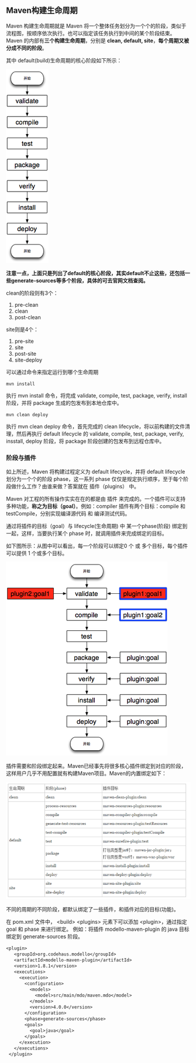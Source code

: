## Maven构建生命周期
Maven 构建生命周期就是 Maven 将一个整体任务划分为一个个的阶段，类似于流程图，按顺序依次执行。也可以指定该任务执行到中间的某个阶段结束。
Maven 的内部有**三个构建生命周期**，分别是 **clean, default, site**，**每个周期又被分成不同的阶段**。

其中 default(build)生命周期的核心阶段如下所示：

![](image/maven3.png)

**注意一点，上面只是列出了default的核心阶段，其实default不止这些，还包括一些generate-sources等多个阶段，具体的可去官网文档查阅。**


clean的阶段则有3个：

1. pre-clean
2. clean
3. post-clean

site则是4个：
1. pre-site
2. site
3. post-site
4. site-deploy


可以通过命令来指定运行到哪个生命周期

```
mvn install
```

执行 mvn install 命令，将完成 validate, compile, test, package, verify, install 阶段，并将 package 生成的包发布到本地仓库中。

```
mvn clean deploy
```

执行 mvn clean deploy 命令，首先完成的 clean lifecycle，将以前构建的文件清理，然后再执行 default lifecycle 的 validate, compile, test, package, verify, insstall, deploy 阶段，将 package 阶段创建的包发布到远程仓库中。

### 阶段与插件
如上所述，Maven 将构建过程定义为 default lifecycle，并将 default lifecycle 划分为一个个的阶段 phase，这一系列 phase 仅仅是规定执行顺序，至于每个阶段做什么工作？由谁来做？答案就在 插件（plugins） 中。

Maven 对工程的所有操作实实在在的都是由 插件 来完成的。一个插件可以支持多种功能，**称之为目标（goal）**。例如：compiler 插件有两个目标：compile 和 testCompile，分别实现编译源代码 和 编译测试代码。

通过将插件的目标（goal）与 lifecycle(生命周期) 中 某一个phase(阶段) 绑定到一起，这样，当要执行某个 phase 时，就调用插件来完成绑定的目标。

如下图所示：从图中可以看出，每一个阶段可以绑定0 个 或 多个目标，每个插件可以提供 1 个或多个目标。

![](image/maven4.png)

插件需要和阶段绑定起来。Maven已经事先将很多核心插件绑定到对应的阶段，这样用户几乎不用配置就有构建Maven项目。Maven的内置绑定如下：

![](image/maven5.png)

不同的周期的不同阶段，都默认绑定了一些插件，和插件对应的目标(功能)。

在 pom.xml 文件中， \<build\> \<plugins\> 元素下可以添加 \<plugin\>，通过指定 goal 和 phase 来进行绑定。
例如：将插件 modello-maven-plugin 的 java 目标绑定到 generate-sources 阶段。

```
<plugin>
   <groupId>org.codehaus.modello</groupId>
   <artifactId>modello-maven-plugin</artifactId>
   <version>1.8.1</version>
   <executions>
     <execution>
       <configuration>
         <models>
           <model>src/main/mdo/maven.mdo</model>
         </models>
         <version>4.0.0</version>
       </configuration>
       <phase>generate-sources</phase>
       <goals>
         <goal>java</goal>
       </goals>
     </execution>
   </executions>
 </plugin>

```
